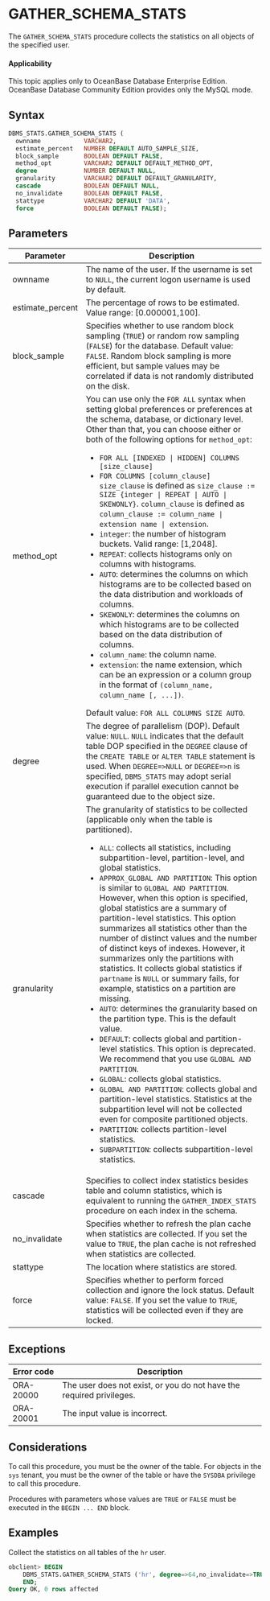 # GATHER_SCHEMA_STATS

The `GATHER_SCHEMA_STATS` procedure collects the statistics on all objects of the specified user.

  <main id="notice" >
    <h4>Applicability</h4>
    <p>This topic applies only to OceanBase Database Enterprise Edition. OceanBase Database Community Edition provides only the MySQL mode. </p>
  </main>

## Syntax

```sql
DBMS_STATS.GATHER_SCHEMA_STATS (
  ownname            VARCHAR2,
  estimate_percent   NUMBER DEFAULT AUTO_SAMPLE_SIZE,
  block_sample       BOOLEAN DEFAULT FALSE,
  method_opt         VARCHAR2 DEFAULT DEFAULT_METHOD_OPT,
  degree             NUMBER DEFAULT NULL,
  granularity        VARCHAR2 DEFAULT DEFAULT_GRANULARITY,
  cascade            BOOLEAN DEFAULT NULL,
  no_invalidate      BOOLEAN DEFAULT FALSE,
  stattype           VARCHAR2 DEFAULT 'DATA',
  force              BOOLEAN DEFAULT FALSE);
```


## Parameters

| Parameter | Description |
|------------------|--------------|
| ownname | The name of the user. If the username is set to `NULL`, the current logon username is used by default.  |
| estimate_percent | The percentage of rows to be estimated. Value range: [0.000001,100\].  |
| block_sample | Specifies whether to use random block sampling (`TRUE`) or random row sampling (`FALSE`) for the database.  Default value: `FALSE`.  Random block sampling is more efficient, but sample values may be correlated if data is not randomly distributed on the disk.  |
| method_opt | You can use only the `FOR ALL` syntax when setting global preferences or preferences at the schema, database, or dictionary level. Other than that, you can choose either or both of the following options for `method_opt`: <ul><li> `FOR ALL [INDEXED \| HIDDEN] COLUMNS [size_clause]`   </li>   <li> `FOR COLUMNS [column_clause]`   `size_clause` is defined as `size_clause := SIZE {integer \| REPEAT \| AUTO \| SKEWONLY}`.  `column_clause` is defined as `column_clause := column_name \| extension name \| extension`.  </li>   <li> `integer`: the number of histogram buckets. Valid range: [1,2048\].    </li>   <li> `REPEAT`: collects histograms only on columns with histograms.    </li>   <li> `AUTO`: determines the columns on which histograms are to be collected based on the data distribution and workloads of columns.    </li>   <li> `SKEWONLY`: determines the columns on which histograms are to be collected based on the data distribution of columns.    </li>   <li>`column_name`: the column name.    </li>   <li> `extension`: the name extension, which can be an expression or a column group in the format of `(column_name, column_name [, ...])`.  </li>   </ul>   Default value: `FOR ALL COLUMNS SIZE AUTO`.  |
| degree | The degree of parallelism (DOP). Default value: `NULL`. `NULL` indicates that the default table DOP specified in the `DEGREE` clause of the `CREATE TABLE` or `ALTER TABLE` statement is used. When `DEGREE=>NULL` or `DEGREE=>n` is specified, `DBMS_STATS` may adopt serial execution if parallel execution cannot be guaranteed due to the object size.  |
| granularity | The granularity of statistics to be collected (applicable only when the table is partitioned).  <ul><li> `ALL`: collects all statistics, including subpartition-level, partition-level, and global statistics.     </li>   <li> `APPROX_GLOBAL AND PARTITION`: This option is similar to `GLOBAL AND PARTITION`. However, when this option is specified, global statistics are a summary of partition-level statistics. This option summarizes all statistics other than the number of distinct values and the number of distinct keys of indexes. However, it summarizes only the partitions with statistics. It collects global statistics if `partname` is `NULL` or summary fails, for example, statistics on a partition are missing.     </li>   <li> `AUTO`: determines the granularity based on the partition type. This is the default value.     </li>   <li> `DEFAULT`: collects global and partition-level statistics. This option is deprecated. We recommend that you use `GLOBAL AND PARTITION`.     </li>   <li> `GLOBAL`: collects global statistics.     </li>   <li> `GLOBAL AND PARTITION`: collects global and partition-level statistics. Statistics at the subpartition level will not be collected even for composite partitioned objects.     </li>   <li> `PARTITION`: collects partition-level statistics.     </li>   <li> `SUBPARTITION`: collects subpartition-level statistics.  |
| cascade | Specifies to collect index statistics besides table and column statistics, which is equivalent to running the `GATHER_INDEX_STATS` procedure on each index in the schema.  |
| no_invalidate | Specifies whether to refresh the plan cache when statistics are collected. If you set the value to `TRUE`, the plan cache is not refreshed when statistics are collected.  |
| stattype | The location where statistics are stored.  |
| force | Specifies whether to perform forced collection and ignore the lock status. Default value: `FALSE`.  If you set the value to `TRUE`, statistics will be collected even if they are locked.  |



## Exceptions

| Error code | Description |
|-----------|--------------------|
| ORA-20000 | The user does not exist, or you do not have the required privileges.  |
| ORA-20001 | The input value is incorrect.  |



## Considerations

To call this procedure, you must be the owner of the table. For objects in the `sys` tenant, you must be the owner of the table or have the `SYSDBA` privilege to call this procedure.

Procedures with parameters whose values are `TRUE` or `FALSE` must be executed in the `BEGIN ... END` block.

## Examples

Collect the statistics on all tables of the `hr` user.

```sql
obclient> BEGIN
    DBMS_STATS.GATHER_SCHEMA_STATS ('hr', degree=>64,no_invalidate=>TRUE);
    END;
Query OK, 0 rows affected
```
